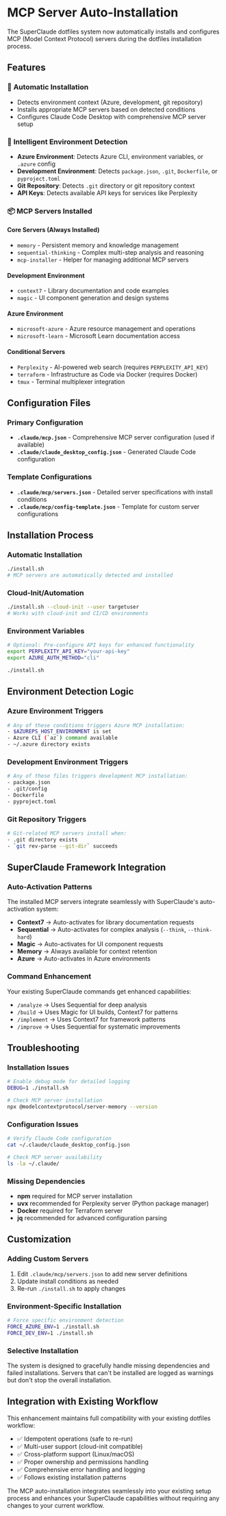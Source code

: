 # MCP Server Auto-Installation

The SuperClaude dotfiles system now automatically installs and configures MCP (Model Context Protocol) servers during the dotfiles installation process.

## Features

### 🚀 **Automatic Installation**
- Detects environment context (Azure, development, git repository)
- Installs appropriate MCP servers based on detected conditions
- Configures Claude Code Desktop with comprehensive MCP server setup

### 🧠 **Intelligent Environment Detection**
- **Azure Environment**: Detects Azure CLI, environment variables, or `.azure` config
- **Development Environment**: Detects `package.json`, `.git`, `Dockerfile`, or `pyproject.toml`
- **Git Repository**: Detects `.git` directory or git repository context
- **API Keys**: Detects available API keys for services like Perplexity

### 📦 **MCP Servers Installed**

#### **Core Servers (Always Installed)**
- `memory` - Persistent memory and knowledge management
- `sequential-thinking` - Complex multi-step analysis and reasoning
- `mcp-installer` - Helper for managing additional MCP servers

#### **Development Environment**
- `context7` - Library documentation and code examples  
- `magic` - UI component generation and design systems

#### **Azure Environment**
- `microsoft-azure` - Azure resource management and operations
- `microsoft-learn` - Microsoft Learn documentation access

#### **Conditional Servers**
- `Perplexity` - AI-powered web search (requires `PERPLEXITY_API_KEY`)
- `terraform` - Infrastructure as Code via Docker (requires Docker)
- `tmux` - Terminal multiplexer integration

## Configuration Files

### **Primary Configuration**
- **`.claude/mcp.json`** - Comprehensive MCP server configuration (used if available)
- **`.claude/claude_desktop_config.json`** - Generated Claude Code configuration

### **Template Configurations**  
- **`.claude/mcp/servers.json`** - Detailed server specifications with install conditions
- **`.claude/mcp/config-template.json`** - Template for custom server configurations

## Installation Process

### **Automatic Installation**
```bash
./install.sh
# MCP servers are automatically detected and installed
```

### **Cloud-Init/Automation**
```bash
./install.sh --cloud-init --user targetuser
# Works with cloud-init and CI/CD environments
```

### **Environment Variables**
```bash
# Optional: Pre-configure API keys for enhanced functionality
export PERPLEXITY_API_KEY="your-api-key"
export AZURE_AUTH_METHOD="cli"

./install.sh
```

## Environment Detection Logic

### **Azure Environment Triggers**
```bash
# Any of these conditions triggers Azure MCP installation:
- $AZUREPS_HOST_ENVIRONMENT is set
- Azure CLI (`az`) command available
- ~/.azure directory exists
```

### **Development Environment Triggers**
```bash
# Any of these files triggers development MCP installation:
- package.json
- .git/config  
- Dockerfile
- pyproject.toml
```

### **Git Repository Triggers**
```bash
# Git-related MCP servers install when:
- .git directory exists
- `git rev-parse --git-dir` succeeds
```

## SuperClaude Framework Integration

### **Auto-Activation Patterns**
The installed MCP servers integrate seamlessly with SuperClaude's auto-activation system:

- **Context7** → Auto-activates for library documentation requests
- **Sequential** → Auto-activates for complex analysis (`--think`, `--think-hard`)  
- **Magic** → Auto-activates for UI component requests
- **Memory** → Always available for context retention
- **Azure** → Auto-activates in Azure environments

### **Command Enhancement**
Your existing SuperClaude commands get enhanced capabilities:
- `/analyze` → Uses Sequential for deep analysis
- `/build` → Uses Magic for UI builds, Context7 for patterns
- `/implement` → Uses Context7 for framework patterns
- `/improve` → Uses Sequential for systematic improvements

## Troubleshooting

### **Installation Issues**
```bash
# Enable debug mode for detailed logging
DEBUG=1 ./install.sh

# Check MCP server installation
npx @modelcontextprotocol/server-memory --version
```

### **Configuration Issues**
```bash
# Verify Claude Code configuration
cat ~/.claude/claude_desktop_config.json

# Check MCP server availability
ls -la ~/.claude/
```

### **Missing Dependencies**
- **npm** required for MCP server installation
- **uvx** recommended for Perplexity server (Python package manager)
- **Docker** required for Terraform server
- **jq** recommended for advanced configuration parsing

## Customization

### **Adding Custom Servers**
1. Edit `.claude/mcp/servers.json` to add new server definitions
2. Update install conditions as needed
3. Re-run `./install.sh` to apply changes

### **Environment-Specific Installation**
```bash
# Force specific environment detection
FORCE_AZURE_ENV=1 ./install.sh
FORCE_DEV_ENV=1 ./install.sh
```

### **Selective Installation**
The system is designed to gracefully handle missing dependencies and failed installations. Servers that can't be installed are logged as warnings but don't stop the overall installation.

## Integration with Existing Workflow

This enhancement maintains full compatibility with your existing dotfiles workflow:
- ✅ Idempotent operations (safe to re-run)
- ✅ Multi-user support (cloud-init compatible)  
- ✅ Cross-platform support (Linux/macOS)
- ✅ Proper ownership and permissions handling
- ✅ Comprehensive error handling and logging
- ✅ Follows existing installation patterns

The MCP auto-installation integrates seamlessly into your existing setup process and enhances your SuperClaude capabilities without requiring any changes to your current workflow.